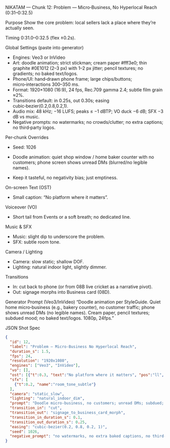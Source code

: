 NIKATAM — Chunk 12: Problem — Micro‑Business, No Hyperlocal Reach (0:31–0:32.5)

Purpose
Show the core problem: local sellers lack a place where they’re actually seen.

Timing
0:31.0–0:32.5 (flex ±0.2s).

Global Settings (paste into generator)
- Engines: Veo3 or InVideo
- Art: doodle animation; strict stickman; cream paper #fff3e0; thin graphite #0E1012 (2–3 px) with 1–2 px jitter; pencil textures; no gradients; no baked text/logos.
- Phone/UI: hand‑drawn phone frame; large chips/buttons; micro‑interactions 300–350 ms.
- Format: 1920×1080 (16:9), 24 fps, Rec.709 gamma 2.4; subtle film grain ≈2%.
- Transitions default: in 0.25s, out 0.30s; easing cubic‑bezier(0.2,0.8,0.2,1).
- Audio mix: 48 kHz; −16 LUFS; peaks ≤ −1 dBTP; VO duck −6 dB; SFX −3 dB vs music.
- Negative prompts: no watermarks; no crowds/clutter; no extra captions; no third‑party logos.

Per‑chunk Overrides
- Seed: 1026

- Doodle animation: quiet shop window / home baker counter with no customers; phone screen shows unread DMs (blurred/no legible names).
- Keep it tasteful, no negativity bias; just emptiness.

On-screen Text (OST)
- Small caption: “No platform where it matters”.

Voiceover (VO)
- Short tail from Events or a soft breath; no dedicated line.

Music & SFX
- Music: slight dip to underscore the problem.
- SFX: subtle room tone.

Camera / Lighting
- Camera: slow static; shallow DOF.
- Lighting: natural indoor light, slightly dimmer.

Transitions
- In: cut back to phone (or from 08B live cricket as a narrative pivot).
- Out: signage morphs into Business card (08D).

Generator Prompt (Veo3/InVideo)
“Doodle animation per StyleGuide. Quiet home micro‑business (e.g., bakery counter), no customer traffic; phone shows unread DMs (no legible names). Cream paper, pencil textures; subdued mood; no baked text/logos. 1080p, 24fps.”

JSON Shot Spec
```json
{
  "id": 12,
  "label": "Problem — Micro-Business No Hyperlocal Reach",
  "duration_s": 1.5,
  "fps": 24,
  "resolution": "1920x1080",
  "engines": ["Veo3", "InVideo"],
  "vo": [],
  "ost": [{"t":0.3, "text":"No platform where it matters", "pos":"ll", "style":"small"}],
  "sfx": [
    {"t":0.2, "name":"room_tone_subtle"}
  ],
  "camera": "static_slow",
  "lighting": "natural_indoor_dim",
  "prompt": "Doodle micro-business, no customers; unread DMs; subdued; no baked text.",
  "transition_in": "cut",
  "transition_out": "signage_to_business_card_morph",
  "transition_in_duration_s": 0.1,
  "transition_out_duration_s": 0.25,
  "easing": "cubic-bezier(0.2, 0.8, 0.2, 1)",
  "seed": 1026,
  "negative_prompt": "no watermarks, no extra baked captions, no third-party logos"
}
```


